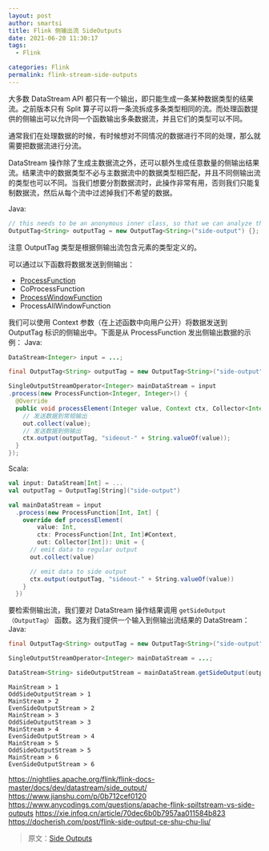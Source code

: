 ```yaml
---
layout: post
author: smartsi
title: Flink 侧输出流 SideOutputs
date: 2021-06-20 11:30:17
tags:
  - Flink

categories: Flink
permalink: flink-stream-side-outputs
---
```



大多数 DataStream API 都只有一个输出，即只能生成一条某种数据类型的结果流。之前版本只有 Split 算子可以将一条流拆成多条类型相同的流。而处理函数提供的侧输出可以允许同一个函数输出多条数据流，并且它们的类型可以不同。

通常我们在处理数据的时候，有时候想对不同情况的数据进行不同的处理，那么就需要把数据流进行分流。



DataStream 操作除了生成主数据流之外，还可以额外生成任意数量的侧输出结果流。结果流中的数据类型不必与主数据流中的数据类型相匹配，并且不同侧输出流的类型也可以不同。当我们想要分割数据流时，此操作非常有用，否则我们只能复制数据流，然后从每个流中过滤掉我们不希望的数据。

Java:
```java
// this needs to be an anonymous inner class, so that we can analyze the type
OutputTag<String> outputTag = new OutputTag<String>("side-output") {};
```

注意 OutputTag 类型是根据侧输出流包含元素的类型定义的。

可以通过以下函数将数据发送到侧输出：
- [ProcessFunction](https://ci.apache.org/projects/flink/flink-docs-release-1.7/dev/stream/operators/process_function.html)
- CoProcessFunction
- [ProcessWindowFunction](https://ci.apache.org/projects/flink/flink-docs-release-1.7/dev/stream/operators/windows.html#processwindowfunction)
- ProcessAllWindowFunction

我们可以使用 Context 参数（在上述函数中向用户公开）将数据发送到 OutputTag 标识的侧输出中。下面是从 ProcessFunction 发出侧输出数据的示例：
Java:
```java
DataStream<Integer> input = ...;

final OutputTag<String> outputTag = new OutputTag<String>("side-output"){};

SingleOutputStreamOperator<Integer> mainDataStream = input
.process(new ProcessFunction<Integer, Integer>() {
  @Override
  public void processElement(Integer value, Context ctx, Collector<Integer> out) throws Exception {
    // 发送数据到常规输出
    out.collect(value);
    // 发送数据到侧输出
    ctx.output(outputTag, "sideout-" + String.valueOf(value));
  }
});
```
Scala:
```scala
val input: DataStream[Int] = ...
val outputTag = OutputTag[String]("side-output")

val mainDataStream = input
  .process(new ProcessFunction[Int, Int] {
    override def processElement(
        value: Int,
        ctx: ProcessFunction[Int, Int]#Context,
        out: Collector[Int]): Unit = {
      // emit data to regular output
      out.collect(value)

      // emit data to side output
      ctx.output(outputTag, "sideout-" + String.valueOf(value))
    }
  })
```
要检索侧输出流，我们要对 DataStream 操作结果调用 `getSideOutput（OutputTag）` 函数。这为我们提供一个输入到侧输出流结果的 DataStream：
Java:
```java
final OutputTag<String> outputTag = new OutputTag<String>("side-output"){};

SingleOutputStreamOperator<Integer> mainDataStream = ...;

DataStream<String> sideOutputStream = mainDataStream.getSideOutput(outputTag);
```

```
MainStream > 1
OddSideOutputStream > 1
MainStream > 2
EvenSideOutputStream > 2
MainStream > 3
OddSideOutputStream > 3
MainStream > 4
EvenSideOutputStream > 4
MainStream > 5
OddSideOutputStream > 5
MainStream > 6
EvenSideOutputStream > 6
```


https://nightlies.apache.org/flink/flink-docs-master/docs/dev/datastream/side_output/
https://www.jianshu.com/p/0b712cef0120
https://www.anycodings.com/questions/apache-flink-spiltstream-vs-side-outputs
https://xie.infoq.cn/article/70dec6b0b7957aa011584b823
https://docherish.com/post/flink-side-output-ce-shu-chu-liu/
> 原文：[Side Outputs](https://ci.apache.org/projects/flink/flink-docs-stable/dev/stream/side_output.html)
